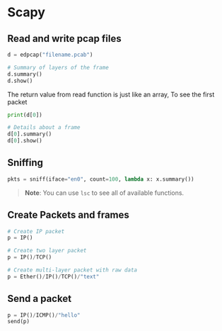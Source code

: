 # Scapy

## Read and write pcap files

```python
d = edpcap("filename.pcab")

# Summary of layers of the frame
d.summary()
d.show()

```

The return value from read function is just like an array, To see the first packet

```python
print(d[0])

# Details about a frame
d[0].summary()
d[0].show()
```

## Sniffing

```python
pkts = sniff(iface="en0", count=100, lambda x: x.summary())
```

> **Note**: You can use `lsc` to see all of available functions.

## Create Packets and frames


```python
# Create IP packet
p = IP()

# Create two layer packet
p = IP()/TCP()

# Create multi-layer packet with raw data
p = Ether()/IP()/TCP()/"text"
```

## Send a packet

```python
p = IP()/ICMP()/"hello"
send(p)
```